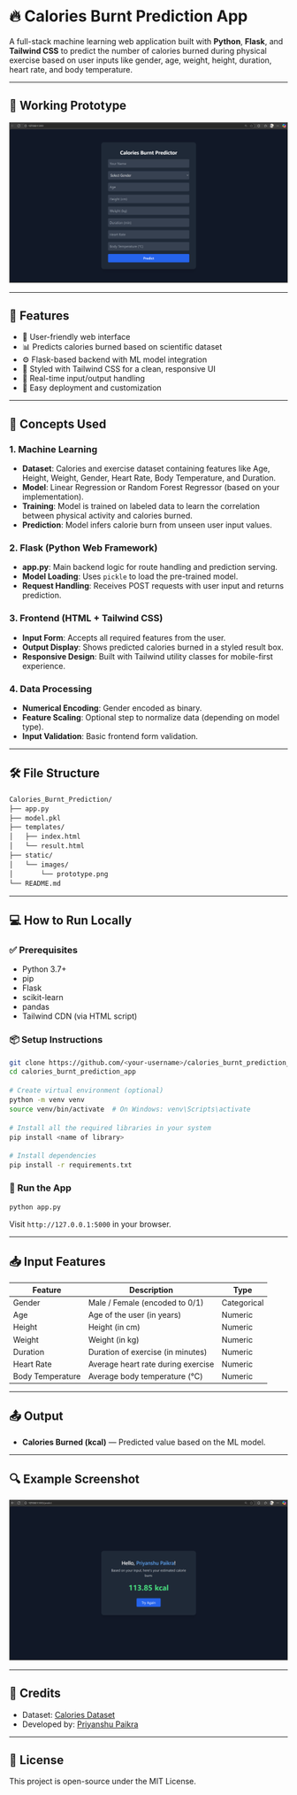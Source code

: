 # 🔥 Calories Burnt Prediction App

A full-stack machine learning web application built with **Python**, **Flask**, and **Tailwind CSS** to predict the number of calories burned during physical exercise based on user inputs like gender, age, weight, height, duration, heart rate, and body temperature.

---

## 📸 Working Prototype

![Calories Burnt App Screenshot](static/images/prototype.png)

---

## 🚀 Features

- 🔐 User-friendly web interface
- 📊 Predicts calories burned based on scientific dataset
- ⚙️ Flask-based backend with ML model integration
- 🎨 Styled with Tailwind CSS for a clean, responsive UI
- 🔁 Real-time input/output handling
- 📁 Easy deployment and customization

---

## 🧠 Concepts Used

### 1. **Machine Learning**
- **Dataset**: Calories and exercise dataset containing features like Age, Height, Weight, Gender, Heart Rate, Body Temperature, and Duration.
- **Model**: Linear Regression or Random Forest Regressor (based on your implementation).
- **Training**: Model is trained on labeled data to learn the correlation between physical activity and calories burned.
- **Prediction**: Model infers calorie burn from unseen user input values.

### 2. **Flask (Python Web Framework)**
- **app.py**: Main backend logic for route handling and prediction serving.
- **Model Loading**: Uses `pickle` to load the pre-trained model.
- **Request Handling**: Receives POST requests with user input and returns prediction.

### 3. **Frontend (HTML + Tailwind CSS)**
- **Input Form**: Accepts all required features from the user.
- **Output Display**: Shows predicted calories burned in a styled result box.
- **Responsive Design**: Built with Tailwind utility classes for mobile-first experience.

### 4. **Data Processing**
- **Numerical Encoding**: Gender encoded as binary.
- **Feature Scaling**: Optional step to normalize data (depending on model type).
- **Input Validation**: Basic frontend form validation.

---

## 🛠️ File Structure

```bash
Calories_Burnt_Prediction/
├── app.py
├── model.pkl
├── templates/
│   ├── index.html
│   └── result.html
├── static/
│   └── images/
│       └── prototype.png
└── README.md
```

---

## 💻 How to Run Locally

### ✅ Prerequisites

- Python 3.7+
- pip
- Flask
- scikit-learn
- pandas
- Tailwind CDN (via HTML script)

### 📦 Setup Instructions

```bash
git clone https://github.com/<your-username>/calories_burnt_prediction_app.git
cd calories_burnt_prediction_app

# Create virtual environment (optional)
python -m venv venv
source venv/bin/activate  # On Windows: venv\Scripts\activate

# Install all the required libraries in your system
pip install <name of library>

# Install dependencies
pip install -r requirements.txt
```

### 🏃 Run the App

```bash
python app.py
```

Visit `http://127.0.0.1:5000` in your browser.

---

## 📥 Input Features

| Feature         | Description                         | Type     |
|----------------|-------------------------------------|----------|
| Gender          | Male / Female (encoded to 0/1)       | Categorical |
| Age             | Age of the user (in years)           | Numeric     |
| Height          | Height (in cm)                       | Numeric     |
| Weight          | Weight (in kg)                       | Numeric     |
| Duration        | Duration of exercise (in minutes)    | Numeric     |
| Heart Rate      | Average heart rate during exercise   | Numeric     |
| Body Temperature| Average body temperature (°C)        | Numeric     |

---

## 📤 Output

- **Calories Burned (kcal)** — Predicted value based on the ML model.

---

## 🔍 Example Screenshot

![Prediction Result Page](static/images/result_sample.png)

---

## 🙌 Credits

- Dataset: [Calories Dataset]([https://www.kaggle.com/datasets/fmendezj/cycling-dataset](https://www.kaggle.com/code/muskanjha/calories-burnt-prediction))
- Developed by: [Priyanshu Paikra](https://github.com/priyanshupaikra)

---

## 📄 License

This project is open-source under the MIT License.

